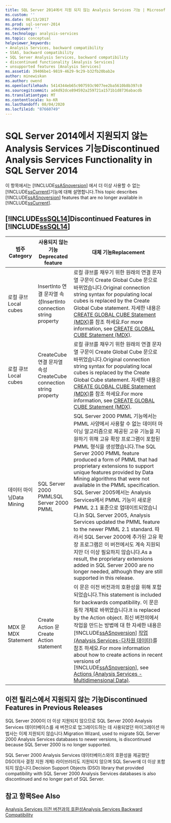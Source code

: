 ```yaml
---
title: SQL Server 2014에서 지원 되지 않는 Analysis Services 기능 | Microsoft Docs
ms.custom: ''
ms.date: 06/13/2017
ms.prod: sql-server-2014
ms.reviewer: ''
ms.technology: analysis-services
ms.topic: conceptual
helpviewer_keywords:
- Analysis Services, backward compatibility
- SSAS, backward compatibility
- SQL Server Analysis Services, backward compatibility
- discontinued functionality [Analysis Services]
- unsupported features [Analysis Services]
ms.assetid: 39406be1-9819-4629-9c29-b32fb20bab2e
author: minewiskan
ms.author: owend
ms.openlocfilehash: 5414344eb65c907593c9077ee2ba5610b8b397c0
ms.sourcegitcommit: ad4d92dce894592a259721a1571b1d8736abacdb
ms.translationtype: MT
ms.contentlocale: ko-KR
ms.lasthandoff: 08/04/2020
ms.locfileid: "87660749"
---
```

# <a name="discontinued-analysis-services-functionality-in-sql-server-2014"></a><span data-ttu-id="e048e-102">SQL Server 2014에서 지원되지 않는 Analysis Services 기능</span><span class="sxs-lookup"><span data-stu-id="e048e-102">Discontinued Analysis Services Functionality in SQL Server 2014</span></span>
  <span data-ttu-id="e048e-103">이 항목에서는 [!INCLUDE[ssASnoversion](../includes/ssasnoversion-md.md)] 에서 더 이상 사용할 수 없는 [!INCLUDE[ssCurrent](../includes/sscurrent-md.md)]기능에 대해 설명합니다.</span><span class="sxs-lookup"><span data-stu-id="e048e-103">This topic describes [!INCLUDE[ssASnoversion](../includes/ssasnoversion-md.md)] features that are no longer available in [!INCLUDE[ssCurrent](../includes/sscurrent-md.md)].</span></span>  
  
## <a name="discontinued-features-in-sssql14"></a><span data-ttu-id="e048e-104">[!INCLUDE[ssSQL14](../includes/sssql14-md.md)]</span><span class="sxs-lookup"><span data-stu-id="e048e-104">Discontinued Features in [!INCLUDE[ssSQL14](../includes/sssql14-md.md)]</span></span>  
  
|<span data-ttu-id="e048e-105">범주</span><span class="sxs-lookup"><span data-stu-id="e048e-105">Category</span></span>|<span data-ttu-id="e048e-106">사용되지 않는 기능</span><span class="sxs-lookup"><span data-stu-id="e048e-106">Deprecated feature</span></span>|<span data-ttu-id="e048e-107">대체 기능</span><span class="sxs-lookup"><span data-stu-id="e048e-107">Replacement</span></span>|  
|--------------|------------------------|-----------------|  
|<span data-ttu-id="e048e-108">로컬 큐브</span><span class="sxs-lookup"><span data-stu-id="e048e-108">Local cubes</span></span>|<span data-ttu-id="e048e-109">InsertInto 연결 문자열 속성</span><span class="sxs-lookup"><span data-stu-id="e048e-109">InsertInto connection string property</span></span>|<span data-ttu-id="e048e-110">로컬 큐브를 채우기 위한 원래의 연결 문자열 구문이 Create Global Cube 문으로 바뀌었습니다.</span><span class="sxs-lookup"><span data-stu-id="e048e-110">Original connection string syntax for populating local cubes is replaced by the Create Global Cube statement.</span></span> <span data-ttu-id="e048e-111">자세한 내용은 [CREATE GLOBAL CUBE Statement &#40;MDX&#41;](/sql/mdx/mdx-data-definition-create-global-cube)를 참조 하세요.</span><span class="sxs-lookup"><span data-stu-id="e048e-111">For more information, see [CREATE GLOBAL CUBE Statement  &#40;MDX&#41;](/sql/mdx/mdx-data-definition-create-global-cube).</span></span>|  
|<span data-ttu-id="e048e-112">로컬 큐브</span><span class="sxs-lookup"><span data-stu-id="e048e-112">Local cubes</span></span>|<span data-ttu-id="e048e-113">CreateCube 연결 문자열 속성</span><span class="sxs-lookup"><span data-stu-id="e048e-113">CreateCube connection string property</span></span>|<span data-ttu-id="e048e-114">로컬 큐브를 채우기 위한 원래의 연결 문자열 구문이 Create Global Cube 문으로 바뀌었습니다.</span><span class="sxs-lookup"><span data-stu-id="e048e-114">Original connection string syntax for populating local cubes is replaced by the Create Global Cube statement.</span></span> <span data-ttu-id="e048e-115">자세한 내용은 [CREATE GLOBAL CUBE Statement &#40;MDX&#41;](/sql/mdx/mdx-data-definition-create-global-cube)를 참조 하세요.</span><span class="sxs-lookup"><span data-stu-id="e048e-115">For more information, see [CREATE GLOBAL CUBE Statement  &#40;MDX&#41;](/sql/mdx/mdx-data-definition-create-global-cube).</span></span>|  
|<span data-ttu-id="e048e-116">데이터 마이닝</span><span class="sxs-lookup"><span data-stu-id="e048e-116">Data Mining</span></span>|<span data-ttu-id="e048e-117">SQL Server 2000 PMML</span><span class="sxs-lookup"><span data-stu-id="e048e-117">SQL Server 2000 PMML</span></span>|<span data-ttu-id="e048e-118">SQL Server 2000 PMML 기능에서는 PMML 사양에서 사용할 수 없는 데이터 마이닝 알고리즘으로 제공된 고유 기능을 지원하기 위해 고유 확장 프로그램이 포함된 PMML 형식을 생성했습니다.</span><span class="sxs-lookup"><span data-stu-id="e048e-118">The SQL Server 2000 PMML feature produced a form of PMML that had proprietary extensions to support unique features provided by Data Mining algorithms that were not available in the PMML specification.</span></span> <span data-ttu-id="e048e-119">SQL Server 2005에서는 Analysis Services에서 PMML 기능이 새로운 PMML 2.1 표준으로 업데이트되었습니다.</span><span class="sxs-lookup"><span data-stu-id="e048e-119">In SQL Server 2005, Analysis Services updated the PMML feature to the newer PMML 2.1 standard.</span></span> <span data-ttu-id="e048e-120">따라서 SQL Server 2000에 추가된 고유 확장 프로그램은 이 버전에서도 계속 지원되지만 더 이상 필요하지 않습니다.</span><span class="sxs-lookup"><span data-stu-id="e048e-120">As a result, the proprietary extensions added in SQL Server 2000 are no longer needed, although they are still supported in this release.</span></span>|  
|<span data-ttu-id="e048e-121">MDX 문</span><span class="sxs-lookup"><span data-stu-id="e048e-121">MDX Statement</span></span>|<span data-ttu-id="e048e-122">Create Action 문</span><span class="sxs-lookup"><span data-stu-id="e048e-122">Create Action statement</span></span>|<span data-ttu-id="e048e-123">이 문은 이전 버전과의 호환성을 위해 포함되었습니다.</span><span class="sxs-lookup"><span data-stu-id="e048e-123">This statement is included for backwards compatibility.</span></span> <span data-ttu-id="e048e-124">이 문은 동작 개체로 바뀌었습니다.</span><span class="sxs-lookup"><span data-stu-id="e048e-124">It is replaced by the Action object.</span></span> <span data-ttu-id="e048e-125">최신 버전의에서 작업을 만드는 방법에 대 한 자세한 내용은 [!INCLUDE[ssASnoversion](../includes/ssasnoversion-md.md)] [작업 &#40;Analysis Services-다차원 데이터&#41;](multidimensional-models/actions-analysis-services-multidimensional-data.md)를 참조 하세요.</span><span class="sxs-lookup"><span data-stu-id="e048e-125">For more information about how to create actions in recent versions of [!INCLUDE[ssASnoversion](../includes/ssasnoversion-md.md)], see [Actions &#40;Analysis Services - Multidimensional Data&#41;](multidimensional-models/actions-analysis-services-multidimensional-data.md).</span></span>|  
  
## <a name="discontinued-features-in-previous-releases"></a><span data-ttu-id="e048e-126">이전 릴리스에서 지원되지 않는 기능</span><span class="sxs-lookup"><span data-stu-id="e048e-126">Discontinued Features in Previous Releases</span></span>  
 <span data-ttu-id="e048e-127">SQL Server 2000이 더 이상 지원되지 않으므로 SQL Server 2000 Analysis Services 데이터베이스를 새 버전으로 업그레이드하는 데 사용되었던 마이그레이션 마법사는 이제 지원되지 않습니다.</span><span class="sxs-lookup"><span data-stu-id="e048e-127">Migration Wizard, used to migrate SQL Server 2000 Analysis Services databases to newer versions, is discontinued because SQL Server 2000 is no longer supported.</span></span>  
  
 <span data-ttu-id="e048e-128">SQL Server 2000 Analysis Services 데이터베이스와의 호환성을 제공했던 DSO(의사 결정 지원 개체) 라이브러리도 지원되지 않으며 SQL Server에 더 이상 포함되지 않습니다.</span><span class="sxs-lookup"><span data-stu-id="e048e-128">Decision Support Objects (DSO) library that provided compatibility with SQL Server 2000 Analysis Services databases is also discontinued and no longer part of SQL Server.</span></span>  
  
## <a name="see-also"></a><span data-ttu-id="e048e-129">참고 항목</span><span class="sxs-lookup"><span data-stu-id="e048e-129">See Also</span></span>  
 [<span data-ttu-id="e048e-130">Analysis Services 이전 버전과의 호환성</span><span class="sxs-lookup"><span data-stu-id="e048e-130">Analysis Services Backward Compatibility</span></span>](analysis-services-backward-compatibility.md)  
  
  

